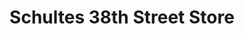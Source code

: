 ---
title: "Schultes 38th Street Store"
url: /great-falls/schultes-38th-street-store/
shop: convenience
---